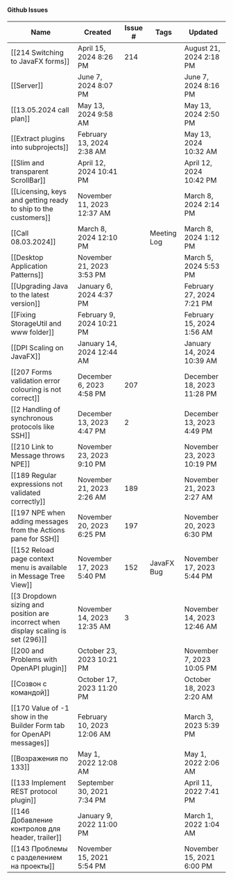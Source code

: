 #### Github Issues

| Name                                                                               | Created                    | Issue # | Tags        | Updated                    |
| ---------------------------------------------------------------------------------- | -------------------------- | ------- | ----------- | -------------------------- |
| [[214 Switching to JavaFX forms]]                                                  | April 15, 2024 8:26 PM     | 214     |             | August 21, 2024 2:18 PM    |
| [[Server]]                                                                         | June 7, 2024 8:07 PM       |         |             | June 7, 2024 8:16 PM       |
| [[13.05.2024 call plan]]                                                           | May 13, 2024 9:58 AM       |         |             | May 13, 2024 2:50 PM       |
| [[Extract plugins into subprojects]]                                               | February 13, 2024 2:38 AM  |         |             | May 13, 2024 10:32 AM      |
| [[Slim and transparent ScrollBar]]                                                 | April 12, 2024 10:41 PM    |         |             | April 12, 2024 10:42 PM    |
| [[Licensing, keys and getting ready to ship to the customers]]                     | November 11, 2023 12:37 AM |         |             | March 8, 2024 2:14 PM      |
| [[Call 08.03.2024]]                                                                | March 8, 2024 12:10 PM     |         | Meeting Log | March 8, 2024 1:12 PM      |
| [[Desktop Application Patterns]]                                                   | November 21, 2023 3:53 PM  |         |             | March 5, 2024 5:53 PM      |
| [[Upgrading Java to the latest version]]                                           | January 6, 2024 4:37 PM    |         |             | February 27, 2024 7:21 PM  |
| [[Fixing StorageUtil and www folder]]                                              | February 9, 2024 10:21 PM  |         |             | February 15, 2024 1:56 AM  |
| [[DPI Scaling on JavaFX]]                                                          | January 14, 2024 12:44 AM  |         |             | January 14, 2024 10:39 AM  |
| [[207 Forms validation error colouring is not correct]]                            | December 6, 2023 4:58 PM   | 207     |             | December 18, 2023 11:28 PM |
| [[2 Handling of synchronous protocols like SSH]]                                   | December 13, 2023 4:47 PM  | 2       |             | December 13, 2023 4:49 PM  |
| [[210 Link to Message throws NPE]]                                                 | November 23, 2023 9:10 PM  |         |             | November 23, 2023 10:19 PM |
| [[189 Regular expressions not validated correctly]]                                | November 21, 2023 2:26 AM  | 189     |             | November 21, 2023 2:27 AM  |
| [[197 NPE when adding messages from the Actions pane for SSH]]                     | November 20, 2023 6:25 PM  | 197     |             | November 20, 2023 6:30 PM  |
| [[152 Reload page context menu is available in Message Tree View]]                 | November 17, 2023 5:40 PM  | 152     | JavaFX Bug  | November 17, 2023 5:44 PM  |
| [[3 Dropdown sizing and position are incorrect when display scaling is set (296)]] | November 14, 2023 12:35 AM | 3       |             | November 14, 2023 12:46 AM |
| [[200 and Problems with OpenAPI plugin]]                                           | October 23, 2023 10:21 PM  |         |             | November 7, 2023 10:05 PM  |
| [[Созвон с командой]]                                                              | October 17, 2023 11:20 PM  |         |             | October 18, 2023 2:20 AM   |
| [[170 Value of -1 show in the Builder Form tab for OpenAPI messages]]              | February 10, 2023 12:06 AM |         |             | March 3, 2023 5:39 PM      |
| [[Возражения по 133]]                                                              | May 1, 2022 12:08 AM       |         |             | May 1, 2022 2:06 AM        |
| [[133 Implement REST protocol plugin]]                                             | September 30, 2021 7:34 PM |         |             | April 11, 2022 7:41 PM     |
| [[146 Добавление контролов для header, trailer]]                                   | January 9, 2022 11:00 PM   |         |             | March 1, 2022 1:04 AM      |
| [[143 Проблемы с разделением на проекты]]                                          | November 15, 2021 5:54 PM  |         |             | November 15, 2021 6:00 PM  |